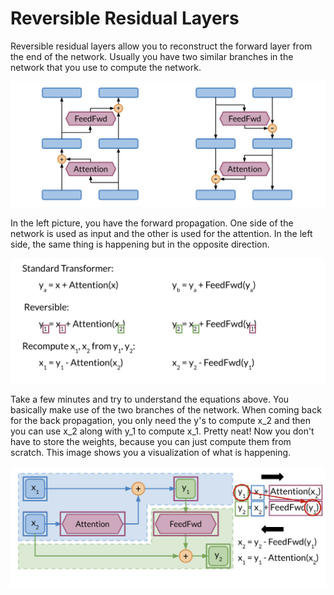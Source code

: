 # Reversible Residual Layers

Reversible residual layers allow you to reconstruct the forward layer from the end of the network. Usually you have two similar branches in the network that you use to compute the network. 

![](7vkWNyiHTqq5Fjcoh26qfw_0f0fcae123d94fd3816e6bc18f70b1b0_Screen-Shot-2021-01-29-at-1.51.32-PM.png)

In the left picture, you have the forward propagation. One side of the network is used as input and the other is used for the attention. In the left side, the same thing is happening but in the opposite direction. 

![](5oftGNPYTqiH7RjT2N6ogA_ab5f33a9fe60494c895f632d26d53a4b_Screen-Shot-2021-01-29-at-1.53.10-PM.png)

Take a few minutes and try to understand the equations above. You basically make use of the two branches of the network. When coming back for the back propagation, you only need the y's to compute x_2 and then you can use x_2 along with y_1 to compute x_1. Pretty neat! Now you don't have to store the weights, because you can just compute them from scratch. This image shows you a visualization of what is happening. 

![](BoGBHzwWSYWBgR88FqmFuQ_2f0831a27f26403cadbdad69c622d36d_Screen-Shot-2021-01-29-at-1.57.50-PM.png)